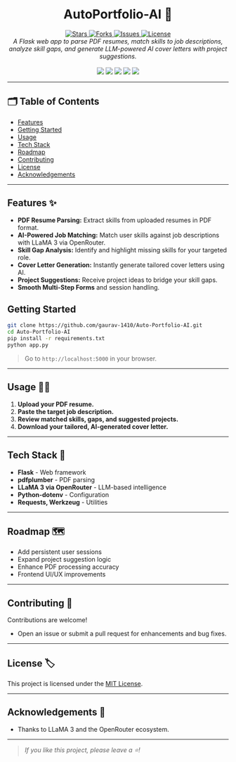 <h1 align="center">AutoPortfolio-AI 🚀</h1>

<div align="center">
    <a href="https://github.com/gaurav-1410/Auto-Portfolio-AI">
        <img src="https://img.shields.io/github/stars/gaurav-1410/Auto-Portfolio-AI?style=for-the-badge" alt="Stars"/>
    </a>
    <a href="https://github.com/gaurav-1410/Auto-Portfolio-AI/network/members">
        <img src="https://img.shields.io/github/forks/gaurav-1410/Auto-Portfolio-AI?style=for-the-badge" alt="Forks"/>
    </a>
    <a href="https://github.com/gaurav-1410/Auto-Portfolio-AI/issues">
        <img src="https://img.shields.io/github/issues/gaurav-1410/Auto-Portfolio-AI?style=for-the-badge" alt="Issues"/>
    </a>
    <a href="https://github.com/gaurav-1410/Auto-Portfolio-AI/blob/main/LICENSE">
        <img src="https://img.shields.io/github/license/gaurav-1410/Auto-Portfolio-AI?style=for-the-badge" alt="License"/>
    </a>
</div>

<div align="center">
    <i>
        A Flask web app to parse PDF resumes, match skills to job descriptions, analyze skill gaps, and generate LLM-powered AI cover letters with project suggestions.
    </i>
    <br>
    <br>
    <img src="https://img.shields.io/badge/Python-3776AB?style=flat&logo=python&logoColor=white"/>
    <img src="https://img.shields.io/badge/Flask-000000?style=flat&logo=flask&logoColor=white"/>
    <img src="https://img.shields.io/badge/Docker-Container-blue?logo=docker&style=for-the-badge"/>
    <img src="https://img.shields.io/badge/LLM-LLaMA--3-blueviolet"/>
    <img src="https://img.shields.io/badge/OpenRouter-API-green"/>
</div>

---

## 🗂️ Table of Contents
- [Features](#features-)
- [Getting Started](#getting-started)
- [Usage](#usage-)
- [Tech Stack](#tech-stack-)
- [Roadmap](#roadmap-)
- [Contributing](#contributing-)
- [License](#license-)
- [Acknowledgements](#acknowledgements-)

---

## Features ✨

- **PDF Resume Parsing:** Extract skills from uploaded resumes in PDF format.
- **AI-Powered Job Matching:** Match user skills against job descriptions with LLaMA 3 via OpenRouter.
- **Skill Gap Analysis:** Identify and highlight missing skills for your targeted role.
- **Cover Letter Generation:** Instantly generate tailored cover letters using AI.
- **Project Suggestions:** Receive project ideas to bridge your skill gaps.
- **Smooth Multi-Step Forms** and session handling.

## Getting Started

```bash
git clone https://github.com/gaurav-1410/Auto-Portfolio-AI.git
cd Auto-Portfolio-AI
pip install -r requirements.txt
python app.py
```

> Go to `http://localhost:5000` in your browser.

---

## Usage 👨‍💻

1. **Upload your PDF resume.**
2. **Paste the target job description.**
3. **Review matched skills, gaps, and suggested projects.**
4. **Download your tailored, AI-generated cover letter.**

---

## Tech Stack 🧰

- **Flask** - Web framework
- **pdfplumber** - PDF parsing
- **LLaMA 3 via OpenRouter** - LLM-based intelligence
- **Python-dotenv** - Configuration
- **Requests, Werkzeug** - Utilities

---

## Roadmap 🗺️

- Add persistent user sessions
- Expand project suggestion logic
- Enhance PDF processing accuracy
- Frontend UI/UX improvements

---

## Contributing 🤝

Contributions are welcome!  
- Open an issue or submit a pull request for enhancements and bug fixes.

---

## License 🏷️

This project is licensed under the [MIT License](LICENSE).

---

## Acknowledgements 🙏

- Thanks to LLaMA 3 and the OpenRouter ecosystem.

---

> _If you like this project, please leave a ⭐!_
